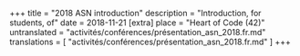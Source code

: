 +++
title = "2018 ASN introduction"
description = "Introduction, for students, of"
date = 2018-11-21
[extra]
place = "Heart of Code (42)"
untranslated = "activités/conférences/présentation_asn_2018.fr.md"
translations = [
    "activités/conférences/présentation_asn_2018.fr.md"
]
+++
